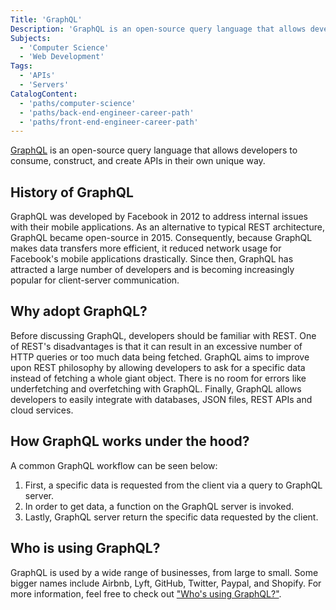 ```yaml
---
Title: 'GraphQL'
Description: 'GraphQL is an open-source query language that allows developers to consume, construct, and create APIs in their own unique way.'
Subjects:
  - 'Computer Science'
  - 'Web Development'
Tags:
  - 'APIs'
  - 'Servers'
CatalogContent:
  - 'paths/computer-science'
  - 'paths/back-end-engineer-career-path'
  - 'paths/front-end-engineer-career-path'
---
```


[GraphQL](https://graphql.org/) is an open-source query language that allows developers to consume, construct, and create APIs in their own unique way.

## History of GraphQL

GraphQL was developed by Facebook in 2012 to address internal issues with their mobile applications. As an alternative to typical REST architecture, GraphQL became open-source in 2015. Consequently, because GraphQL makes data transfers more efficient, it reduced network usage for Facebook's mobile applications drastically. Since then, GraphQL has attracted a large number of developers and is becoming increasingly popular for client-server communication.

## Why adopt GraphQL?

Before discussing GraphQL, developers should be familiar with REST. One of REST's disadvantages is that it can result in an excessive number of HTTP queries or too much data being fetched. GraphQL aims to improve upon REST philosophy by allowing developers to ask for a specific data instead of fetching a whole giant object. There is no room for errors like underfetching and overfetching with GraphQL. Finally, GraphQL allows developers to easily integrate with databases, JSON files, REST APIs and cloud services.

## How GraphQL works under the hood?

A common GraphQL workflow can be seen below:

1. First, a specific data is requested from the client via a query to GraphQL server.
2. In order to get data, a function on the GraphQL server is invoked.
3. Lastly, GraphQL server return the specific data requested by the client.

## Who is using GraphQL?

GraphQL is used by a wide range of businesses, from large to small. Some bigger names include Airbnb, Lyft, GitHub, Twitter, Paypal, and Shopify. For more information, feel free to check out ["Who's using GraphQL?"](https://graphql.org/users/).

